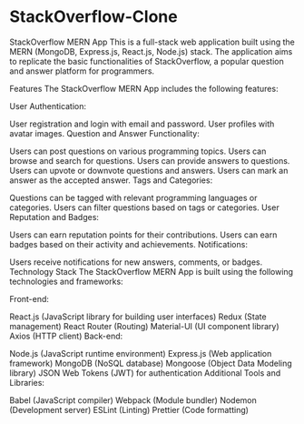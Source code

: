 # StackOverflow-Clone

StackOverflow MERN App This is a full-stack web application built using the MERN (MongoDB, Express.js, React.js, Node.js) stack. The application aims to replicate the basic functionalities of StackOverflow, a popular question and answer platform for programmers.

Features The StackOverflow MERN App includes the following features:

User Authentication:

User registration and login with email and password. User profiles with avatar images. Question and Answer Functionality:

Users can post questions on various programming topics. Users can browse and search for questions. Users can provide answers to questions. Users can upvote or downvote questions and answers. Users can mark an answer as the accepted answer. Tags and Categories:

Questions can be tagged with relevant programming languages or categories. Users can filter questions based on tags or categories. User Reputation and Badges:

Users can earn reputation points for their contributions. Users can earn badges based on their activity and achievements. Notifications:

Users receive notifications for new answers, comments, or badges. Technology Stack The StackOverflow MERN App is built using the following technologies and frameworks:

Front-end:

React.js (JavaScript library for building user interfaces) Redux (State management) React Router (Routing) Material-UI (UI component library) Axios (HTTP client) Back-end:

Node.js (JavaScript runtime environment) Express.js (Web application framework) MongoDB (NoSQL database) Mongoose (Object Data Modeling library) JSON Web Tokens (JWT) for authentication Additional Tools and Libraries:

Babel (JavaScript compiler) Webpack (Module bundler) Nodemon (Development server) ESLint (Linting) Prettier (Code formatting)
